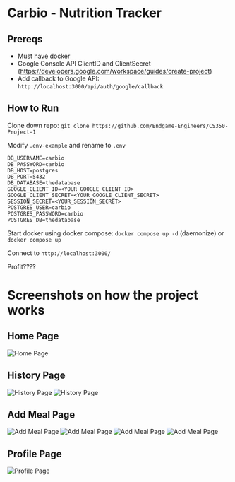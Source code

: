 # Carbio - Nutrition Tracker
## Prereqs
- Must have docker
- Google Console API ClientID and ClientSecret (https://developers.google.com/workspace/guides/create-project)
- Add callback to Google API: `http://localhost:3000/api/auth/google/callback`
## How to Run
Clone down repo: 
```git clone https://github.com/Endgame-Engineers/CS350-Project-1```

Modify `.env-example` and rename to `.env`
```
DB_USERNAME=carbio
DB_PASSWORD=carbio
DB_HOST=postgres
DB_PORT=5432
DB_DATABASE=thedatabase
GOOGLE_CLIENT_ID=<YOUR_GOOGLE_CLIENT_ID>
GOOGLE_CLIENT_SECRET=<YOUR_GOOGLE_CLIENT_SECRET>
SESSION_SECRET=<YOUR_SESSION_SECRET>
POSTGRES_USER=carbio
POSTGRES_PASSWORD=carbio
POSTGRES_DB=thedatabase
```
Start docker using docker compose:
```docker compose up -d``` (daemonize) or ```docker compose up```

Connect to `http://localhost:3000/`

Profit????

# Screenshots on how the project works
## Home Page
![Home Page](images/Screenshot1.png)

## History Page
![History Page](images/Screenshot2.png)
![History Page](images/Screenshot3.png)

## Add Meal Page
![Add Meal Page](images/Screenshot4.png)
![Add Meal Page](images/Screenshot5.png)
![Add Meal Page](images/Screenshot6.png)
![Add Meal Page](images/Screenshot7.png)

## Profile Page
![Profile Page](images/Screenshot8.png)